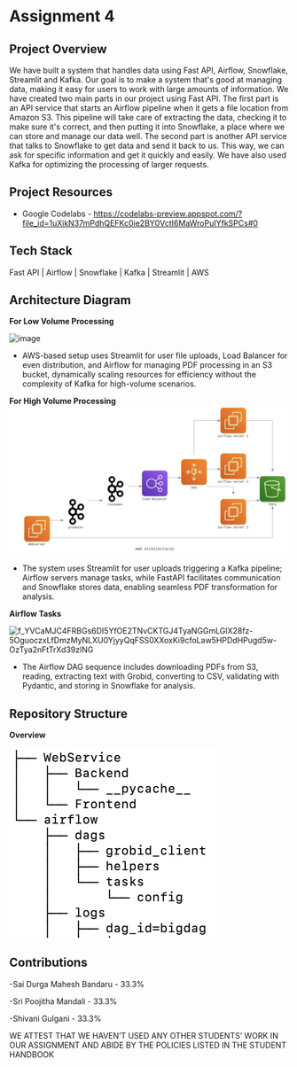 # Assignment 4

## Project Overview
We have built a system that handles data using Fast API, Airflow, Snowflake, Streamlit and Kafka. Our goal is to make a system that's good at managing data, making it easy for users to work with large amounts of information. We have created two main parts in our project using Fast API. The first part is an API service that starts an Airflow pipeline when it gets a file location from Amazon S3. This pipeline will take care of extracting the data, checking it to make sure it's correct, and then putting it into Snowflake, a place where we can store and manage our data well. The second part is another API service that talks to Snowflake to get data and send it back to us. This way, we can ask for specific information and get it quickly and easily. We have also used Kafka for optimizing the processing of larger requests.

## Project Resources
- Google Codelabs - https://codelabs-preview.appspot.com/?file_id=1uXikN37mPdhQEFKc0ie2BY0VctI6MaWroPuIYfkSPCs#0 

## Tech Stack
Fast API | Airflow | Snowflake | Kafka | Streamlit | AWS

## Architecture Diagram
**For Low Volume Processing**

 ![image](https://github.com/BigDataIA-Spring2024-Sec1-Team8/Assignment4/assets/114782541/675dfd58-830b-423c-bc0a-8d235ab38631)

- AWS-based setup uses Streamlit for user file uploads, Load Balancer for even distribution, and Airflow for managing PDF processing in an S3 bucket, dynamically scaling resources for efficiency without the complexity of Kafka for high-volume scenarios.

**For High Volume Processing**
![image](https://github.com/BigDataIA-Spring2024-Sec1-Team8/Assignment4/blob/main/AD_HighVolume.png)

- The system uses Streamlit for user uploads triggering a Kafka pipeline; Airflow servers manage tasks, while FastAPI facilitates communication and Snowflake stores data, enabling seamless PDF transformation for analysis.

**Airflow Tasks**

![f_YVCaMJC4FRBGs6DI5YfOE2TNvCKTGJ4TyaNGGmLGlX28fz-5OguoczxLfDmzMyNLXU0YjyyQqFSS0XXoxKi9cfoLaw5HPDdHPugd5w-OzTya2nFtTrXd39zlNG](https://github.com/BigDataIA-Spring2024-Sec1-Team8/Assignment4/assets/114782541/008dcf43-7b72-4e99-9436-3b59c308225e)

- The Airflow DAG sequence includes downloading PDFs from S3, reading, extracting text with Grobid, converting to CSV, validating with Pydantic, and storing in Snowflake for analysis.

## Repository Structure
**Overview**

![image](https://github.com/BigDataIA-Spring2024-Sec1-Team8/Assignment4/blob/main/Overview.png)


## Contributions
-Sai Durga Mahesh Bandaru - 33.3%

-Sri Poojitha Mandali - 33.3%

-Shivani Gulgani - 33.3%

WE ATTEST THAT WE HAVEN’T USED ANY OTHER STUDENTS’ WORK IN OUR ASSIGNMENT AND ABIDE BY THE POLICIES LISTED IN THE STUDENT HANDBOOK
